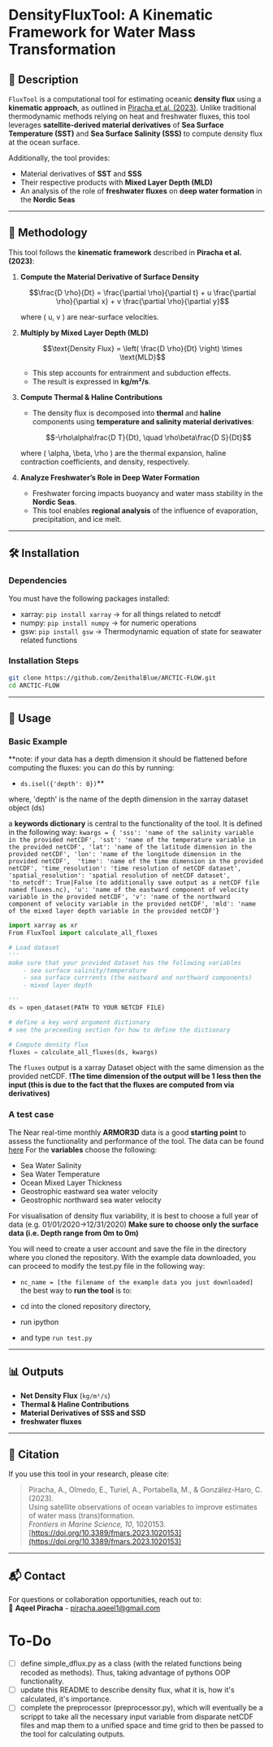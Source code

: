# **DensityFluxTool: A Kinematic Framework for Water Mass Transformation**

## **📌 Description**  
`FluxTool` is a computational tool for estimating oceanic **density flux** using a **kinematic approach**, as outlined in [Piracha et al. (2023)](https://doi.org/10.3389/fmars.2023.1020153). Unlike traditional thermodynamic methods relying on heat and freshwater fluxes, this tool leverages **satellite-derived material derivatives** of **Sea Surface Temperature (SST)** and **Sea Surface Salinity (SSS)** to compute density flux at the ocean surface.  

Additionally, the tool provides:  
- Material derivatives of **SST** and **SSS**  
- Their respective products with **Mixed Layer Depth (MLD)**  
- An analysis of the role of **freshwater fluxes** on **deep water formation** in the **Nordic Seas**  

---

## **📖 Methodology**
This tool follows the **kinematic framework** described in **Piracha et al. (2023)**:  

1. **Compute the Material Derivative of Surface Density**  
   ```math
   \frac{D \rho}{Dt} = \frac{\partial \rho}{\partial t} + u \frac{\partial \rho}{\partial x} + v \frac{\partial \rho}{\partial y}
   ```  
   where \( u, v \) are near-surface velocities.

2. **Multiply by Mixed Layer Depth (MLD)**  
   ```math
   \text{Density Flux} = \left( \frac{D \rho}{Dt} \right) \times \text{MLD}
   ```  
   - This step accounts for entrainment and subduction effects.  
   - The result is expressed in **kg/m²/s**.  

3. **Compute Thermal & Haline Contributions**  
   - The density flux is decomposed into **thermal** and **haline** components using **temperature and salinity material derivatives**:
     ```math
     -\rho\alpha\frac{D T}{Dt}, \quad \rho\beta\frac{D S}{Dt}
     ```  
   where \( \alpha, \beta, \rho \) are the thermal expansion, haline contraction coefficients, and 
   density, respectively.

4. **Analyze Freshwater’s Role in Deep Water Formation**  
   - Freshwater forcing impacts buoyancy and water mass stability in the **Nordic Seas**.  
   - This tool enables **regional analysis** of the influence of evaporation, precipitation, and ice melt.  

---

## **🛠️ Installation**
### **Dependencies**

You must have the following packages installed:

- xarray: `pip install xarray` -> for all things related to netcdf 
- numpy: `pip install numpy` -> for numeric operations
- gsw: `pip install gsw` -> Thermodynamic equation of state for seawater related
  functions

### **Installation Steps**
```sh
git clone https://github.com/ZenithalBlue/ARCTIC-FLOW.git
cd ARCTIC-FLOW
```

---

## **🚀 Usage**
### **Basic Example**
**note: if your data has a depth dimension it should be flattened before computing
the fluxes:
you can do this by running: 

 - `ds.isel({'depth': 0})`**

where, 'depth' is the name of the depth dimension in the xarray dataset object (ds)

a **keywords dictionary** is central to the functionality of the tool. It is defined in the 
following way:
`
kwargs = {
        'sss': 'name of the salinity variable in the provided netCDF',
        'sst': 'name of the temperature variable in the provided netCDF',
        'lat': 'name of the latitude dimension in the provided netCDF',
        'lon': 'name of the longitude dimension in the provided netCDF', 
        'time': 'name of the time dimension in the provided netCDF',
        'time_resolution': 'time resolution of netCDF dataset', 
        'spatial_resolution': 'spatial resolution of netCDF dataset',
        'to_netcdf': True|False (to additionally save output as a netCDF file named fluxes.nc),
        'u': 'name of the eastward component of velocity variable in the provided netCDF',
        'v': 'name of the northward component of velocity variable in the provided netCDF',
        'mld': 'name of the mixed layer depth variable in the provided netCDF'}
`

```python
import xarray as xr
From FluxTool import calculate_all_fluxes

# Load dataset
'''
make sure that your provided dataset has the following variables
    - sea surface salinity/temperature
    - sea surface currrents (the eastward and northward components)
    - mixed layer depth 

'''
ds = open_dataset(PATH TO YOUR NETCDF FILE)

# define a key word argument dictionary
# see the preceeding section for how to define the dictionary

# Compute density flux
fluxes = calculate_all_fluxes(ds, kwargs)
```

The `fluxes` output is a xarray Dataset object with the same dimension as the provided netCDF.
**!The time dimension of the output will be 1 less then the input (this is due to the fact that the 
fluxes are computed from via derivatives)**

### **A test case**

The Near real-time monthly **ARMOR3D** data is a good **starting point**
to assess the functionality and performance of the tool. The data can be found
[here](https://data.marine.copernicus.eu/product/MULTIOBS_GLO_PHY_TSUV_3D_MYNRT_015_012/download?dataset=dataset-armor-3d-nrt-monthly_202012)
For the **variables** choose the following:

- Sea Water Salinity
- Sea Water Temperature
- Ocean Mixed Layer Thickness
- Geostrophic eastward sea water velocity 
- Geostrophic northward sea water velocity 

For visualisation of density flux variability, it is best to choose a full year
of data (e.g. 01/01/2020->12/31/2020) **Make sure to choose only the surface
data (i.e. Depth range from 0m to 0m)** 

You will need to create a user account and save the file in the directory where
you cloned the repository.  With the example data downloaded, you can proceed
to modify the test.py file in the following way:

- `nc_name = [the filename of the example data you just downloaded]`
the best way to **run the tool** is to:

- cd into the cloned repository directory, 
- run ipython 
- and type `run test.py`

---

## **📊 Outputs**
- **Net Density Flux** (`kg/m²/s`)  
- **Thermal & Haline Contributions**  
- **Material Derivatives of SSS and SSD**  
- **freshwater fluxes**

---

## **📜 Citation**
If you use this tool in your research, please cite:  
> Piracha, A., Olmedo, E., Turiel, A., Portabella, M., & González-Haro, C. (2023).  
> Using satellite observations of ocean variables to improve estimates of water mass (trans)formation.  
> *Frontiers in Marine Science, 10*, 1020153. [https://doi.org/10.3389/fmars.2023.1020153](https://doi.org/10.3389/fmars.2023.1020153)  

---

## **📬 Contact**
For questions or collaboration opportunities, reach out to:  
📧 **Aqeel Piracha** - [piracha.aqeel1@gmail.com](mailto:piracha.aqeel1@gmail.com)  

# To-Do

- [ ] define simple_dflux.py as a class (with the related functions being
  recoded as methods). Thus, taking advantage of pythons OOP functionality.
- [ ] update this README to describe density flux, what it is, how it's
  calculated, it's importance.
- [ ] complete the preprocessor (preprocessor.py), which will eventually be a
  scrippt to take all the necessary input variable from disparate netCDF files
  and map them to a unified space and time grid to then be passed to the tool
  for calculating outputs. 
